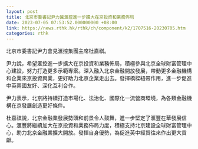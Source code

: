 ```yaml
---
layout: post
title: 北京市委書記尹力冀滙控進一步擴大在京投資和業務佈局
date: 2023-07-05 07:53:52.000000000 +08:00
link: https://news.rthk.hk/rthk/ch/component/k2/1707516-20230705.htm
categories: rthk
---
```


北京市委書記尹力會見滙控集團主席杜嘉祺。

尹力說，希望滙控進一步擴大在京投資和業務佈局，積極參與北京全球財富管理中心建設，努力打造更多示範專案。深入融入北京金融開放發展，帶動更多金融機構和企業來京投資興業，更好助力北京企業走出去。發揮橋樑紐帶作用，進一步促進中英兩國友好、深化互利合作。

尹力表示，北京將持續打造市場化、法治化、國際化一流營商環境，為各類金融機構在京發展創造更好條件。

杜嘉祺說，北京金融業發展勢頭和前景令人鼓舞，進一步堅定了滙豐在華發展信心。滙豐將繼續加大在京投資和業務佈局力度，積極支持北京建設全球財富管理中心，助力北京金融業擴大開放。發揮自身優勢，為促進英中經貿往來作出更大貢獻。
